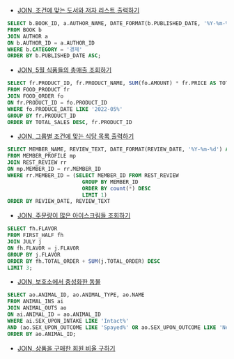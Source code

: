- [JOIN, 조건에 맞는 도서와 저자 리스트 출력하기](https://school.programmers.co.kr/learn/courses/30/lessons/144854)

```sql
SELECT b.BOOK_ID, a.AUTHOR_NAME, DATE_FORMAT(b.PUBLISHED_DATE, '%Y-%m-%d') as PUBLISHED_DATE
FROM BOOK b
JOIN AUTHOR a
ON b.AUTHOR_ID = a.AUTHOR_ID
WHERE b.CATEGORY = '경제'
ORDER BY b.PUBLISHED_DATE ASC;
```

- [JOIN, 5월 식품들의 총매출 조회하기](https://school.programmers.co.kr/learn/courses/30/lessons/131117)

```sql
SELECT fr.PRODUCT_ID, fr.PRODUCT_NAME, SUM(fo.AMOUNT) * fr.PRICE AS TOTAL_SALES
FROM FOOD_PRODUCT fr
JOIN FOOD_ORDER fo
ON fr.PRODUCT_ID = fo.PRODUCT_ID
WHERE fo.PRODUCE_DATE LIKE '2022-05%'
GROUP BY fr.PRODUCT_ID
ORDER BY TOTAL_SALES DESC, fr.PRODUCT_ID
```

- [JOIN, 그룹별 조건에 맞는 식당 목록 출력하기](https://school.programmers.co.kr/learn/courses/30/lessons/131124)

```sql
SELECT MEMBER_NAME, REVIEW_TEXT, DATE_FORMAT(REVIEW_DATE, '%Y-%m-%d') AS REVIEW_DATE
FROM MEMBER_PROFILE mp
JOIN REST_REVIEW rr
ON mp.MEMBER_ID = rr.MEMBER_ID
WHERE rr.MEMBER_ID = (SELECT MEMBER_ID FROM REST_REVIEW
                        GROUP BY MEMBER_ID
                        ORDER BY count(*) DESC
                        LIMIT 1)
ORDER BY REVIEW_DATE, REVIEW_TEXT
```

- [JOIN, 주문량이 많은 아이스크림들 조회하기](https://school.programmers.co.kr/learn/courses/30/lessons/133027)

```sql
SELECT fh.FLAVOR
FROM FIRST_HALF fh
JOIN JULY j
ON fh.FLAVOR = j.FLAVOR
GROUP BY j.FLAVOR
ORDER BY fh.TOTAL_ORDER + SUM(j.TOTAL_ORDER) DESC
LIMIT 3;
```

- [JOIN, 보호소에서 중성화한 동물](https://school.programmers.co.kr/learn/courses/30/lessons/59045)

```sql
SELECT ao.ANIMAL_ID, ao.ANIMAL_TYPE, ao.NAME
FROM ANIMAL_INS ai
JOIN ANIMAL_OUTS ao
ON ai.ANIMAL_ID = ao.ANIMAL_ID
WHERE ai.SEX_UPON_INTAKE LIKE 'Intact%'
AND (ao.SEX_UPON_OUTCOME LIKE 'Spayed%' OR ao.SEX_UPON_OUTCOME LIKE 'Neutered%')
ORDER BY ao.ANIMAL_ID;
```

- [JOIN, 상품을 구매한 회원 비율 구하기](https://school.programmers.co.kr/learn/courses/30/lessons/131534)

```
```